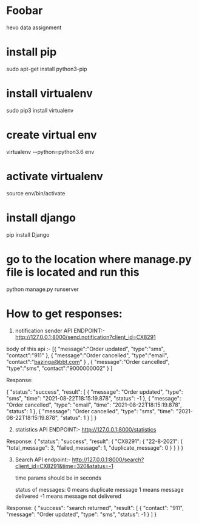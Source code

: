 # Foobar
hevo data assignment
# install pip
sudo apt-get install python3-pip
# install virtualenv
sudo pip3 install virtualenv
# create virtual env
virtualenv --python=python3.6 env
# activate virtualenv
source env/bin/activate
# install django
pip install Django
# go to the location where manage.py file is located and run this
python manage.py runserver

# How to get responses:
1) notification sender API ENDPOINT:- http://127.0.0.1:8000/send.notification?client_id=CX8291

body of this api :-
 [{
    "message":"Order updated",
    "type":"sms",
    "contact":"911"
},
{
    "message":"Order cancelled",
    "type":"email",
    "contact":"bazinga@bbt.com"
}
,
{
    "message":"Order cancelled",
    "type":"sms",
    "contact":"9000000002"
}
]

Response:

{
    "status": "success",
    "result": [
        {
            "message": "Order updated",
            "type": "sms",
            "time": "2021-08-22T18:15:19.878",
            "status": -1
        },
        {
            "message": "Order cancelled",
            "type": "email",
            "time": "2021-08-22T18:15:19.878",
            "status": 1
        },
        {
            "message": "Order cancelled",
            "type": "sms",
            "time": "2021-08-22T18:15:19.878",
            "status": 1
        }
    ]
}

2) statistics API ENDPOINT:- http://127.0.0.1:8000/statistics

Response:
{
    "status": "success",
    "result": {
        "CX8291": {
            "22-8-2021": {
                "total_message": 3,
                "failed_message": 1,
                "duplicate_message": 0
            }
        }
    }
}

3) Search API endpoint:- http://127.0.0.1:8000/search?client_id=CX8291&time=320&status=-1

   time params should be in seconds
   
   status of messages: 0 means duplicate message
                       1 means message delivered
                      -1 means message not delivered

Response:
{
"success": "search returned",
"result": [
    {
        "contact": "911",
        "message": "Order updated",
        "type": "sms",
        "status": -1
    }
]
}



   

